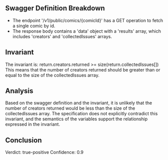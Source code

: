 ## Swagger Definition Breakdown
- The endpoint '/v1/public/comics/{comicId}' has a GET operation to fetch a single comic by id.
- The response body contains a 'data' object with a 'results' array, which includes 'creators' and 'collectedIssues' arrays.

## Invariant
The invariant is: return.creators.returned >= size(return.collectedIssues[])
This means that the number of creators returned should be greater than or equal to the size of the collectedIssues array.

## Analysis
Based on the swagger definition and the invariant, it is unlikely that the number of creators returned would be less than the size of the collectedIssues array. The specification does not explicitly contradict this invariant, and the semantics of the variables support the relationship expressed in the invariant.

## Conclusion
Verdict: true-positive
Confidence: 0.9
